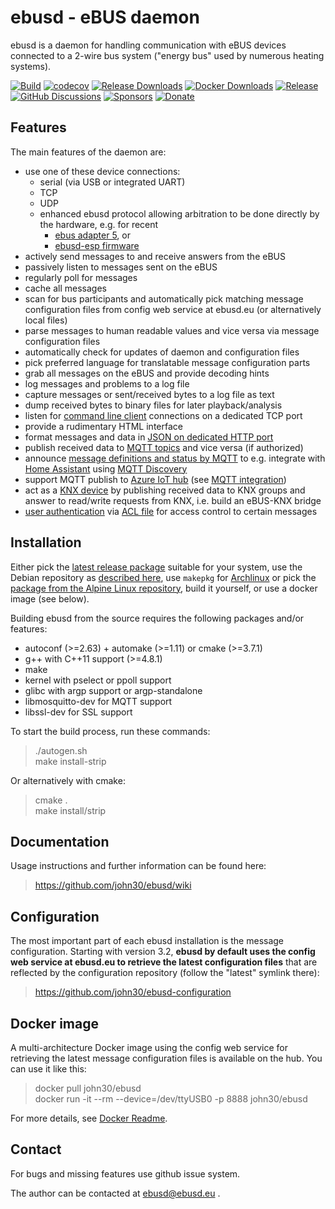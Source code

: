 ebusd - eBUS daemon
===================

ebusd is a daemon for handling communication with eBUS devices connected to a
2-wire bus system ("energy bus" used by numerous heating systems).

[![Build](https://github.com/john30/ebusd/actions/workflows/build.yml/badge.svg)](https://github.com/john30/ebusd/actions/workflows/build.yml)
[![codecov](https://codecov.io/gh/john30/ebusd/branch/master/graph/badge.svg)](https://codecov.io/gh/john30/ebusd)
[![Release Downloads](https://img.shields.io/github/downloads/john30/ebusd/total)](https://github.com/john30/ebusd/releases/latest)
[![Docker Downloads](https://img.shields.io/docker/pulls/john30/ebusd)](https://hub.docker.com/repository/docker/john30/ebusd)
[![Release](https://img.shields.io/github/v/release/john30/ebusd)](https://github.com/john30/ebusd/releases/latest)
[![GitHub Discussions](https://img.shields.io/github/discussions/john30/ebusd)](https://github.com/john30/ebusd/discussions)
[![Sponsors](https://img.shields.io/github/sponsors/john30)](https://github.com/sponsors/john30)
[![Donate](https://img.shields.io/badge/donate-pp.me/ebusd-blue)](https://paypal.me/ebusd)

Features
--------

The main features of the daemon are:

 * use one of these device connections:
   * serial (via USB or integrated UART)
   * TCP
   * UDP
   * enhanced ebusd protocol allowing arbitration to be done directly by the hardware, e.g. for recent
     * [ebus adapter 5](https://adapter.ebusd.eu/v5/), or
     * [ebusd-esp firmware](https://github.com/john30/ebusd-esp/)
 * actively send messages to and receive answers from the eBUS
 * passively listen to messages sent on the eBUS
 * regularly poll for messages
 * cache all messages
 * scan for bus participants and automatically pick matching message configuration files from config web service at ebusd.eu (or alternatively local files)
 * parse messages to human readable values and vice versa via message configuration files
 * automatically check for updates of daemon and configuration files
 * pick preferred language for translatable message configuration parts
 * grab all messages on the eBUS and provide decoding hints
 * log messages and problems to a log file
 * capture messages or sent/received bytes to a log file as text
 * dump received bytes to binary files for later playback/analysis
 * listen for [command line client](3.1.-TCP-client-commands) connections on a dedicated TCP port
 * provide a rudimentary HTML interface
 * format messages and data in [JSON on dedicated HTTP port](https://github.com/john30/ebusd/wiki/3.2.-HTTP-client)
 * publish received data to [MQTT topics](https://github.com/john30/ebusd/wiki/3.3.-MQTT-client) and vice versa (if authorized)
 * announce [message definitions and status by MQTT](https://github.com/john30/ebusd/wiki/MQTT-integration) to e.g. integrate with [Home Assistant](https://www.home-assistant.io/) using [MQTT Discovery](https://www.home-assistant.io/docs/mqtt/discovery/)
 * support MQTT publish to [Azure IoT hub](https://docs.microsoft.com/en-us/azure/iot-hub/) (see [MQTT integration](https://github.com/john30/ebusd/wiki/MQTT-integration))
 * act as a [KNX device](https://github.com/john30/ebusd/wiki/3.4.-KNX-device) by publishing received data to KNX groups and answer to read/write requests from KNX, i.e. build an eBUS-KNX bridge
 * [user authentication](https://github.com/john30/ebusd/wiki/3.1.-TCP-client-commands#auth) via [ACL file](https://github.com/john30/ebusd/wiki/2.-Run#daemon-options) for access control to certain messages


Installation
------------

Either pick the [latest release package](https://github.com/john30/ebusd/releases/latest) suitable for your system,
use the Debian repository as [described here](https://github.com/john30/ebusd-debian/blob/master/README.md),
use `makepkg` for [Archlinux](https://github.com/john30/ebusd/tree/master/contrib/archlinux)
or pick the [package from the Alpine Linux repository](https://pkgs.alpinelinux.org/package/edge/community/x86/ebusd),
build it yourself, or use a docker image (see below).

Building ebusd from the source requires the following packages and/or features:
 * autoconf (>=2.63) + automake (>=1.11) or cmake (>=3.7.1)
 * g++ with C++11 support (>=4.8.1)
 * make
 * kernel with pselect or ppoll support
 * glibc with argp support or argp-standalone
 * libmosquitto-dev for MQTT support
 * libssl-dev for SSL support

To start the build process, run these commands:  
> ./autogen.sh  
> make install-strip  

Or alternatively with cmake:  
> cmake .  
> make install/strip  

Documentation
-------------

Usage instructions and further information can be found here:
> https://github.com/john30/ebusd/wiki


Configuration
-------------

The most important part of each ebusd installation is the message configuration.
Starting with version 3.2, **ebusd by default uses the config web service at ebusd.eu to retrieve
the latest configuration files** that are reflected by the configuration repository (follow the "latest" symlink there):
> https://github.com/john30/ebusd-configuration


Docker image
------------

A multi-architecture Docker image using the config web service for retrieving the latest message configuration files is  available on the hub.
You can use it like this:  
> docker pull john30/ebusd  
> docker run -it --rm --device=/dev/ttyUSB0 -p 8888 john30/ebusd

For more details, see [Docker Readme](https://github.com/john30/ebusd/blob/master/contrib/docker/README.md).


Contact
-------
For bugs and missing features use github issue system.

The author can be contacted at ebusd@ebusd.eu .
